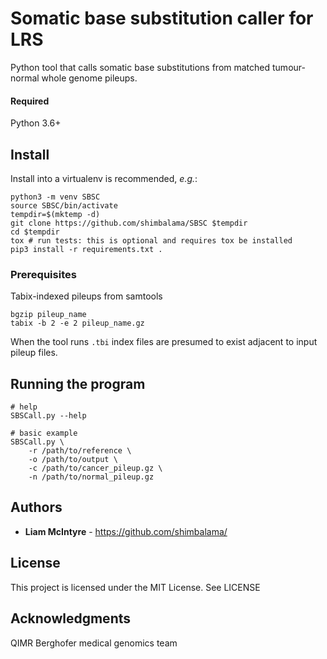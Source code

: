 # Somatic base substitution caller for LRS

Python tool that calls somatic base substitutions from matched tumour-normal whole genome pileups.

#### Required

Python 3.6+

## Install

Install into a virtualenv is recommended, _e.g._:

    python3 -m venv SBSC
    source SBSC/bin/activate
    tempdir=$(mktemp -d)
    git clone https://github.com/shimbalama/SBSC $tempdir
    cd $tempdir
    tox # run tests: this is optional and requires tox be installed
    pip3 install -r requirements.txt .

### Prerequisites

Tabix-indexed pileups from samtools

    bgzip pileup_name
    tabix -b 2 -e 2 pileup_name.gz

When the tool runs `.tbi` index files are presumed to exist adjacent to input pileup files.

## Running the program

    # help
    SBSCall.py --help

    # basic example
    SBSCall.py \
        -r /path/to/reference \
        -o /path/to/output \
        -c /path/to/cancer_pileup.gz \
        -n /path/to/normal_pileup.gz 

## Authors

* **Liam McIntyre** - https://github.com/shimbalama/

## License

This project is licensed under the MIT License. See LICENSE

## Acknowledgments

QIMR Berghofer medical genomics team
